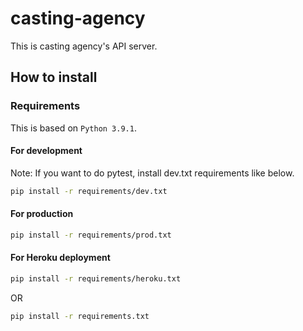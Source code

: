 # casting-agency

This is casting agency's API server.

## How to install

### Requirements

This is based on `Python 3.9.1`. 

#### For development

Note: If you want to do pytest, install dev.txt requirements like below.

```bash
pip install -r requirements/dev.txt
```

#### For production

```bash
pip install -r requirements/prod.txt
```

#### For Heroku deployment

```bash
pip install -r requirements/heroku.txt
```

OR

```bash
pip install -r requirements.txt
```
